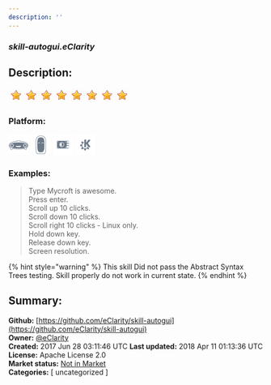 ```yaml
---
description: ''
---
```


### _skill-autogui.eClarity_  
## Description:  
  
  
![](../.gitbook/assets/star.png)![](../.gitbook/assets/star.png)![](../.gitbook/assets/star.png)![](../.gitbook/assets/star.png)![](../.gitbook/assets/star.png)![](../.gitbook/assets/star.png)![](../.gitbook/assets/star.png)![](../.gitbook/assets/star.png)  
  
### Platform:  
 ![Mark I](../.gitbook/assets/mark-1-icon.png)  ![Mark II](../.gitbook/assets/mark-2-icon.png)  ![Picroft](../.gitbook/assets/picroft-icon.png)  ![plasmoid](../.gitbook/assets/kde.png)   
### Examples:  
> Type Mycroft is awesome.  
> Press enter.  
> Scroll up 10 clicks.  
> Scroll down 10 clicks.  
> Scroll right 10 clicks - Linux only.  
> Hold down key.  
> Release down key.  
> Screen resolution.  
  
{% hint style="warning" %}
This skill Did not pass the Abstract Syntax Trees testing. Skill properly do not work in current state.
{% endhint %}
  
## Summary:  
**Github:** [https://github.com/eClarity/skill-autogui](https://github.com/eClarity/skill-autogui)  
**Owner:** [@eClarity](https://github.com/eClarity)  
**Created:** 2017 Jun 28 03:11:46 UTC  **Last updated:** 2018 Apr 11 01:13:36 UTC  
**License:** Apache License 2.0  
**Market status:** [Not in Market](https://market.mycroft.ai/skill/)  
**Categories:** [ uncategorized ]   
